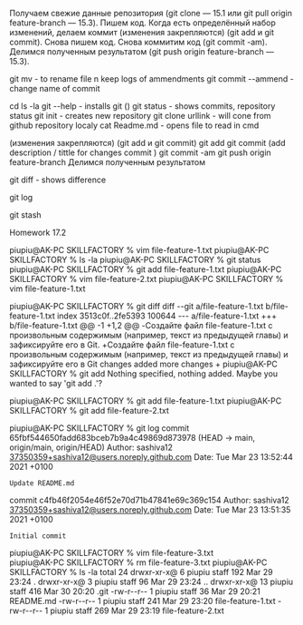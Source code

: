 Получаем свежие данные репозитория (git clone — 15.1 или git pull origin feature-branch — 15.3).
Пишем код.
Когда есть определённый набор изменений, делаем коммит (изменения закрепляются) (git add и git commit).
Снова пишем код.
Снова коммитим код (git commit -am).
Делимся полученным результатом (git push origin feature-branch — 15.3).

git mv - to rename file n keep logs of ammendments
git commit --ammend - change name of commit

cd
ls -la
git --help - installs git ()
git status - shows commits, repository status
git init - creates new repository 
git clone urllink - will cone from github repository localy
cat Readme.md - opens file to read in cmd

(изменения закрепляются) (git add и git commit)
git add
git commit (add description / tittle for changes commit )
git commit -am
git push origin feature-branch Делимся полученным результатом

git diff - shows difference

git log

git stash


Homework 17.2

piupiu@AK-PC SKILLFACTORY % vim file-feature-1.txt
piupiu@AK-PC SKILLFACTORY % ls -la
piupiu@AK-PC SKILLFACTORY % git status
piupiu@AK-PC SKILLFACTORY % git add file-feature-1.txt
piupiu@AK-PC SKILLFACTORY % vim file-feature-2.txt
piupiu@AK-PC SKILLFACTORY % vim file-feature-1.txt

piupiu@AK-PC SKILLFACTORY % git diff
diff --git a/file-feature-1.txt b/file-feature-1.txt
index 3513c0f..2fe5393 100644
--- a/file-feature-1.txt
+++ b/file-feature-1.txt
@@ -1 +1,2 @@
-Создайте файл file-feature-1.txt с произвольным содержимым (например, текст из предыдущей главы) и зафиксируйте его в Git.
+Создайте файл file-feature-1.txt с произвольным содержимым (например, текст из предыдущей главы) и зафиксируйте его в Git changes added                                                                        more changes
+
piupiu@AK-PC SKILLFACTORY % git add
Nothing specified, nothing added.
Maybe you wanted to say 'git add .'?

piupiu@AK-PC SKILLFACTORY % git add file-feature-1.txt
piupiu@AK-PC SKILLFACTORY % git add file-feature-2.txt

piupiu@AK-PC SKILLFACTORY % git log
commit 65fbf544650fadd683bceb7b9a4c49869d873978 (HEAD -> main, origin/main, origin/HEAD)
Author: sashiva12 <37350359+sashiva12@users.noreply.github.com>
Date:   Tue Mar 23 13:52:44 2021 +0100

    Update README.md

commit c4fb46f2054e46f52e70d71b47841e69c369c154
Author: sashiva12 <37350359+sashiva12@users.noreply.github.com>
Date:   Tue Mar 23 13:51:35 2021 +0100

    Initial commit
piupiu@AK-PC SKILLFACTORY % vim  file-feature-3.txt     
piupiu@AK-PC SKILLFACTORY % rm file-feature-3.txt
piupiu@AK-PC SKILLFACTORY % ls -la
total 24
drwxr-xr-x@  6 piupiu  staff  192 Mar 29 23:24 .
drwxr-xr-x@  3 piupiu  staff   96 Mar 29 23:24 ..
drwxr-xr-x@ 13 piupiu  staff  416 Mar 30 20:20 .git
-rw-r--r--   1 piupiu  staff   36 Mar 29 20:21 README.md
-rw-r--r--   1 piupiu  staff  241 Mar 29 23:20 file-feature-1.txt
-rw-r--r--   1 piupiu  staff  269 Mar 29 23:19 file-feature-2.txt





